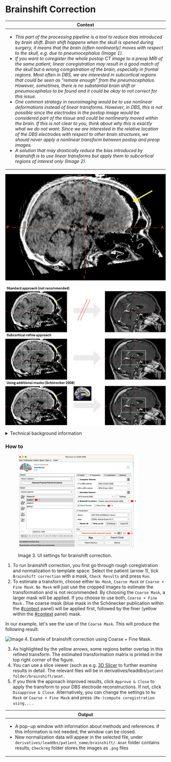 # Brainshift Correction

| **Context**                                                                                                                                                                                                                                                                                                                                                                                                                                                                                                                                                                                                                                                                                                                                                                                                                                                                                                                                                                                                                                                                                                                                                                                                                                                                                                                                                                                                                                                                                                                                                                                    |
| ---------------------------------------------------------------------------------------------------------------------------------------------------------------------------------------------------------------------------------------------------------------------------------------------------------------------------------------------------------------------------------------------------------------------------------------------------------------------------------------------------------------------------------------------------------------------------------------------------------------------------------------------------------------------------------------------------------------------------------------------------------------------------------------------------------------------------------------------------------------------------------------------------------------------------------------------------------------------------------------------------------------------------------------------------------------------------------------------------------------------------------------------------------------------------------------------------------------------------------------------------------------------------------------------------------------------------------------------------------------------------------------------------------------------------------------------------------------------------------------------------------------------------------------------------------------------------------------------- |
| <ul><li><em>This part of the processing pipeline is a tool to reduce bias introduced by brain shift. Brain shift happens when the skull is opened during surgery, it means that the brain (often nonlinearly) moves with respect to the skull, e.g. due to pneumocephalus (Image 1).</em></li><li><em>If you want to coregister the whole postop CT image to a preop MRI of the same patient, linear coregistration may result in a good match of the skull but a wrong coregistration of the brain, especially in frontal regions. Most often in DBS, we are interested in subcortical regions that could be seen as "remote enough" from the pneumocephalus. However, sometimes, there is no substantial brain shift or pneumocephalus to be found and it could be okay to not correct for this issue.</em></li><li><em>One common strategy in neuroimaging would be to use nonlinear deformations instead of linear transforms. However, in DBS, this is not possible since the electrodes in the postop image would be considered part of the tissue and could be nonlinearly moved within the brain. If this is not clear to you, think about why this is exactly what we do not want: Since we are interested in the relative location of the DBS electrodes with respect to other brain structures, we should never apply a nonlinear transform between postop and preop images.</em></li><li><em>A solution that may drastically reduce the bias introduced by brainshift is to use linear transforms but apply them to subcortical regions of interest only (Image 2).</em></li></ul> |

![Image 1. Pneumocephalus shown in a tone-mapped CT. Air has entered the skull after opening boreholes during surgery. The dark area in the frontal portion of the skull (yellow arrow) is the air that pushes the soft tissue of the brain in the occipital direction.](../../.gitbook/assets/pneumocephalus.png)

![Image 2. The solution to reduce bias by brainshift as implemented in Lead-DBS. Top row: Standard approach which may lead to significant error if pneumocephalus is present. To account for this, you can refine the linear transform of the top row by using a bounding box (mid row) or by further applying masks of interest published by Schönecker 2008 (and graciously shared for use in Lead-DBS by Thomas).](../../.gitbook/assets/brainshift-correction.png)

<details>

<summary>Technical background information</summary>

In theory, subcortical refines can be applied together with coarse refines "in one go". We used this strategy in earlier versions of Lead-DBS. However, the process was not robust enough and could not be implemented using all software available in Lead-DBS, in the same way. Furthermore and especially when dealing with postoperative CTs or significant electrode artifacts on MRI, many users sometimes manually apply a whole-brain coregistration in different software (such as [3D Slicer](http://slicer.org\)) if the options in Lead-DBS do not generate satisfactory results). That's why we chose to include this refine step at the very end of our pipeline. First ensure an as good as possible whole-brain coregistration and normalization then apply this subcortical refine step to the data.

We estimate the refine transform on interpolated and resliced data which is usually not the best approach. The process is _much_ more robust and universal this way. This practice allows us to support all the linear transform methods implemented in Lead-DBS (SPM, FSL, ANTs, BRAINSFit or hybrid solutions) in the same way. To account for the disadvantages of using coregistered and resliced data to estimate transforms, we apply the transform to non-discretized points in float format and use high resolution data throughout the whole pipeline.

The subcortical refine step uses ANTs and you don't have the option to choose from a multitude of software. This is due to the fact that any software would probably get these transforms right since images should already be pretty much aligned at this point. We use a layered transform composed of rigid, affine \[and mask1, mask2 if masks are used] stages in this final ANTs registration step.

As a side note:\
_This processing step was completely implemented into Lead-DBS during the_ [_2017 brainhack global event at MIT in Boston_](https://brainhack-boston.github.io)_._\
_Many thanks go out to the organizers of the event – as always @ brainhack, it was phenomenal._

[![](../../.gitbook/assets/brainhack.png)](http://www.brainhack.org)

###

</details>

### How to

<figure><img src="../../.gitbook/assets/UI_brainshiftCorrection.png" alt="" width="375"><figcaption><p>Image 3. UI settings for brainshift correction.</p></figcaption></figure>

1. To run brainshift correction, you first go through rough coregistration and normalization to template space. Select the patient (arrow 1), tick `Brainshift correction` with a mask, `Check Results` and press `Run`.
2. To estimate a transform, choose either `No Mask`, `Coarse Mask` or `Coarse + Fine Mask`. `No Mask` will just use the cropped images to estimate the transformation and is not recommended.  By choosing the `Coarse Mask`, a larger mask will be applied. If you choose to use both, `Coarse + Fine Mask.` The coarse mask (blue mask in the Schönecker publication within the [#context](subcortical-refine-post-to-pre-transforms.md#context "mention") panel) will be applied first, followed by the finer (yellow within the [#context](subcortical-refine-post-to-pre-transforms.md#context "mention") panel) mask.

In our example, let's see the use of the `Coarse Mask`. This will produce the following result:

![Image 4. Examle of brainshift correction using Coarse + Fine Mask.](../../.gitbook/assets/results\_brainshift.png)

3. As highlighted by the yellow arrows, some regions better overlap in this refined transform. The estimated transformation matrix is printed in the top right corner of the figure.
4. You can use a slice viewer (such as e.g. [3D Slicer](http://slicer.org\)) to further examine results in detail. The relevant files will be in derivatives/leaddbs/`patient folder/brainshift/anat.`
5. If you think the approach improved results, click `Approve & Close` to apply the transform to your DBS electrode reconstructions. If not, click `Disapprove & Close`. Alternatively, you can change the settings to `No Mask` or `Coarse + Fine Mask` and press `(Re-)compute coregistration using...` .

| **Output**                                                                                                                                                                                                                                                                                                                                                                                           |
| ---------------------------------------------------------------------------------------------------------------------------------------------------------------------------------------------------------------------------------------------------------------------------------------------------------------------------------------------------------------------------------------------------- |
| <ul><li>A pop-up window with information about methods and references. If this information is not needed, the window can be closed.</li><li>New normalization data will appear in the selected file, under <code>derivatives/leaddbs/patient_name/brainshift/</code>. <code>Anat</code> folder contains results, c<code>heckreg</code> folder stores the images as <code>.png</code> files</li></ul> |
